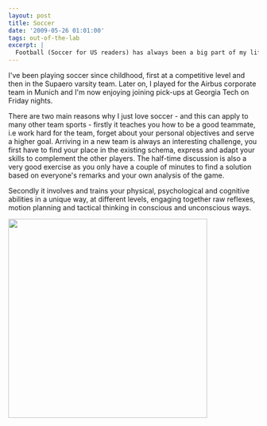 ```yaml
---
layout: post
title: Soccer
date: '2009-05-26 01:01:00'
tags: out-of-the-lab
excerpt: |
  Football (Soccer for US readers) has always been a big part of my life and I can't survive a week without touching the ball.
---
```


I've been playing soccer since childhood, first at a competitive level and then in the Supaero varsity team. Later on, I played for the Airbus corporate team in Munich and I'm now enjoying joining pick-ups at Georgia Tech on Friday nights.

There are two main reasons why I just love soccer - and this can apply to many other team sports - firstly it teaches you how to be a good teammate, i.e work hard for the team, forget about your personal objectives and serve a higher goal. Arriving in a new team is always an interesting challenge, you first have to find your place in the existing schema, express and adapt your skills to complement the other players. The half-time discussion is also a very good exercise as you only have a couple of minutes to find a solution based on everyone's remarks and your own analysis of the game.

Secondly it involves and trains your physical, psychological and cognitive abilities in a unique way, at different levels, engaging together raw reflexes, motion planning and tactical thinking in conscious and unconscious ways.  



<img src="{{ site.url }}/assets/images/2016/05/TOSS.jpg" width="400px">
